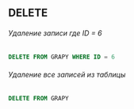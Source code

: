 ## DELETE

###### Удаление записи где ID = 6
```SQL
DELETE FROM GRAPY WHERE ID = 6
```

###### Удаление все записей из таблицы
```SQL
DELETE FROM GRAPY
```